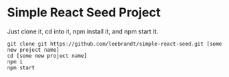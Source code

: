 Simple React Seed Project
==

Just clone it, cd into it, npm install it, and npm start it.

```
git clone git https://github.com/leebrandt/simple-react-seed.git [some new project name]
cd [some new project name]
npm i
npm start
```